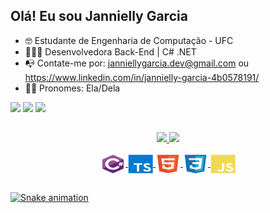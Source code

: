 ## Olá! Eu sou Jannielly Garcia

- 🤓 Estudante de Engenharia de Computação - UFC
- 👩🏾‍💻 Desenvolvedora Back-End | C# .NET
- 📭 Contate-me por: janniellygarcia.dev@gmail.com ou https://www.linkedin.com/in/jannielly-garcia-4b0578191/
- 👩🏾 Pronomes: Ela/Dela

<div> 
    <a href="https://instagram.com/janniellygarcia" target="_blank"><img src="https://img.shields.io/badge/-Instagram-%23E4405F?style=for-the-badge&logo=instagram&logoColor=white" target="_blank"></a>
    <a href = "mailto:janniellygarcia.dev@gmail.com"><img src="https://img.shields.io/badge/-Gmail-%23333?style=for-the-badge&logo=gmail&logoColor=white" target="_blank"></a>
    <a href="https://www.linkedin.com/in/jannielly-garcia-4b0578191/" target="_blank"><img src="https://img.shields.io/badge/-LinkedIn-%230077B5?style=for-the-badge&logo=linkedin&logoColor=white" target="_blank"></a> 
 </div>
 
##

<div align="center">
  <a href="https://github.com/JanniellyGarcia">
  <img height="180em" src="https://github-readme-stats-sigma-five.vercel.app/api?username=JanniellyGarcia&show_icons=true&theme=dracula&include_all_commits=true&count_private=true"/>
  <img height="180em" src="https://github-readme-stats-sigma-five.vercel.app/api/top-langs/?username=JanniellyGarcia&layout=compact&langs_count=7&theme=dracula"/>
</div>
  
 
  
<div  align="center" style="display: inline_block"><br>
    <img align="center" alt="Jannielly-Csharp" height="30" width="40" src="https://raw.githubusercontent.com/devicons/devicon/master/icons/csharp/csharp-original.svg">
    <img align="center" alt="Jannielly-Js" height="30" width="40" src="https://raw.githubusercontent.com/devicons/devicon/master/icons/typescript/typescript-plain.svg">
    <img align="center" alt="Jannielly-HTML" height="30" width="40" src="https://raw.githubusercontent.com/devicons/devicon/master/icons/html5/html5-original.svg">
    <img align="center" alt="Jannielly-CSS" height="30" width="40" src="https://raw.githubusercontent.com/devicons/devicon/master/icons/css3/css3-original.svg">
    <img align="center" alt="Jannielly-Js" height="30" width="40" src="https://raw.githubusercontent.com/devicons/devicon/master/icons/javascript/javascript-plain.svg">
    
</div>
  
##
 

  
  ![Snake animation](https://github.com/JanniellyGarcia/JanniellyGarcia/blob/output/github-contribution-grid-snake.svg)
  
